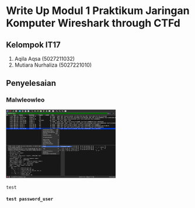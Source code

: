 # Write Up Modul 1 Praktikum Jaringan Komputer Wireshark through CTFd
## Kelompok IT17
1. Aqila Aqsa (5027211032)
2. Mutiara Nurhaliza (5027221010)

## Penyelesaian
### Malwleowleo

<img src="/images/malw-1-a.png" alt="1" style="width: 300px;">

```c
test
```

**`test password_user`**